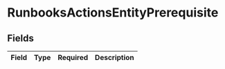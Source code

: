 # RunbooksActionsEntityPrerequisite


## Fields

| Field       | Type        | Required    | Description |
| ----------- | ----------- | ----------- | ----------- |